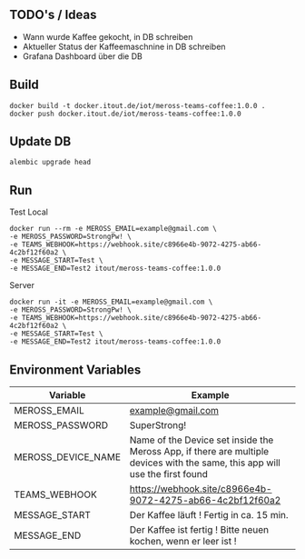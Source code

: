## TODO's / Ideas

- Wann wurde Kaffee gekocht, in DB schreiben
- Aktueller Status der Kaffeemaschnine in DB schreiben
- Grafana Dashboard über die DB

## Build

```shell
docker build -t docker.itout.de/iot/meross-teams-coffee:1.0.0 .
docker push docker.itout.de/iot/meross-teams-coffee:1.0.0
```

## Update DB
````shell
alembic upgrade head
````
## Run

Test Local

```shell
docker run --rm -e MEROSS_EMAIL=example@gmail.com \
-e MEROSS_PASSWORD=StrongPw! \
-e TEAMS_WEBHOOK=https://webhook.site/c8966e4b-9072-4275-ab66-4c2bf12f60a2 \
-e MESSAGE_START=Test \
-e MESSAGE_END=Test2 itout/meross-teams-coffee:1.0.0
```

Server

```shell
docker run -it -e MEROSS_EMAIL=example@gmail.com \
-e MEROSS_PASSWORD=StrongPw! \
-e TEAMS_WEBHOOK=https://webhook.site/c8966e4b-9072-4275-ab66-4c2bf12f60a2 \
-e MESSAGE_START=Test \
-e MESSAGE_END=Test2 itout/meross-teams-coffee:1.0.0
```

## Environment Variables

| Variable  | Example |
|---|---|
|  MEROSS_EMAIL | example@gmail.com  |
| MEROSS_PASSWORD  | SuperStrong!  |
| MEROSS_DEVICE_NAME | Name of the Device set inside the Meross App, if there are multiple devices with the same, this app will use the first found  |
| TEAMS_WEBHOOK | https://webhook.site/c8966e4b-9072-4275-ab66-4c2bf12f60a2  |
| MESSAGE_START | Der Kaffee läuft ! Fertig in ca. 15 min. |
| MESSAGE_END | Der Kaffee ist fertig ! Bitte neuen kochen, wenn er leer ist ! |

